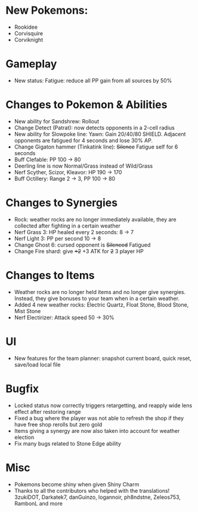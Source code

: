 # New Pokemons:

- Rookidee
- Corvisquire
- Corviknight

# Gameplay

- New status: Fatigue: reduce all PP gain from all sources by 50%

# Changes to Pokemon & Abilities

- New ability for Sandshrew: Rollout
- Change Detect (Patrat): now detects opponents in a 2-cell radius
- New ability for Slowpoke line: Yawn: Gain 20/40/80 SHIELD. Adjacent opponents are fatigued for 4 seconds and lose 30% AP.
- Change Gigaton hammer (Tinkatink line): ~~Silence~~ Fatigue self for 6 seconds
- Buff Clefable: PP 100 → 80
- Deerling line is now Normal/Grass instead of Wild/Grass
- Nerf Scyther, Scizor, Kleavor: HP 190 → 170
- Buff Octillery: Range 2 → 3, PP 100 → 80

# Changes to Synergies

- Rock: weather rocks are no longer immediately available, they are collected after fighting in a certain weather
- Nerf Grass 3: HP healed every 2 seconds: 8 → 7
- Nerf Light 3: PP per second 10 → 8
- Change Ghost 6: cursed opponent is ~~Silenced~~ Fatigued
- Change Fire shard: give ~~+2~~ +3 ATK for ~~2~~ 3 player HP

# Changes to Items

- Weather rocks are no longer held items and no longer give synergies. Instead, they give bonuses to your team when in a certain weather.
- Added 4 new weather rocks: Electric Quartz, Float Stone, Blood Stone, Mist Stone
- Nerf Electirizer: Attack speed 50 → 30%

# UI

- New features for the team planner: snapshot current board, quick reset, save/load local file

# Bugfix

- Locked status now correctly triggers retargetting, and reapply wide lens effect after restoring range
- Fixed a bug where the player was not able to refresh the shop if they have free shop rerolls but zero gold
- Items giving a synergy are now also taken into account for weather election
- Fix many bugs related to Stone Edge ability

# Misc

- Pokemons become shiny when given Shiny Charm
- Thanks to all the contributors who helped with the translations! 3zukiDOT, Darkatek7, danGuinzo, logannoir, ph8ndstne, Zeleos753, RambonL and more